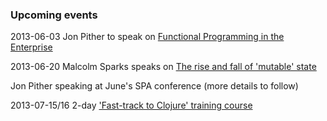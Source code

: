 ### Upcoming events

2013-06-03 Jon Pither to speak on [Functional Programming in the Enterprise](skillsmatter.com/event/scala/functional-programming-in-the-enterpriseSkillsMatter)

2013-06-20 Malcolm Sparks speaks on [The rise and fall of 'mutable' state](skillsmatter.com/event/scala/the-rise-and-fall-of-mutable-state)

Jon Pither speaking at June's SPA conference (more details to follow)

2013-07-15/16 2-day ['Fast-track to Clojure' training course](http://skillsmatter.com/course/scala/fast-track-to-clojure)
